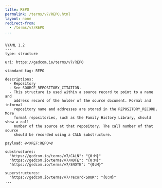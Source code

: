 ```yaml
---
title: REPO
permalink: /terms/v7/REPO.html
layout: none
redirect-from:
  - /terms/v7/REPO
...
```


```

%YAML 1.2
---
type: structure

uri: https://gedcom.io/terms/v7/REPO

standard tag: REPO

descriptions:
  - Repository
  - See SOURCE_REPOSITORY_CITATION.
  - This structure is used within a source record to point to a name and
    address record of the holder of the source document. Formal and informal
    repository name and addresses are stored in the REPOSITORY_RECORD. More
    formal repositories, such as the Family History Library, should show a call
    number of the source at that repository. The call number of that source
    should be recorded using a CALN substructure.

payload: @<XREF:REPO>@

substructures:
  "https://gedcom.io/terms/v7/CALN": "{0:M}"
  "https://gedcom.io/terms/v7/NOTE": "{0:M}"
  "https://gedcom.io/terms/v7/SNOTE": "{0:M}"

superstructures:
  "https://gedcom.io/terms/v7/record-SOUR": "{0:M}"
...

```
